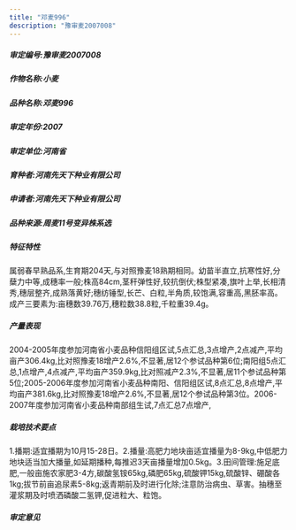 ```yaml
---
title: "邓麦996"
description: "豫审麦2007008"
---
```

##### 审定编号:豫审麦2007008

##### 作物名称:小麦

##### 品种名称:邓麦996

##### 审定年份:2007

##### 审定单位:河南省

##### 育种者:河南先天下种业有限公司

##### 申请者:河南先天下种业有限公司

##### 品种来源:周麦11号变异株系选

##### 特征特性
属弱春早熟品系,生育期204天,与对照豫麦18熟期相同。幼苗半直立,抗寒性好,分蘖力中等,成穗率一般;株高84cm,茎秆弹性好,较抗倒伏;株型紧凑,旗叶上举,长相清秀,穗层整齐,成熟落黄好;穗纺锤型,长芒、白粒,半角质,较饱满,容重高,黑胚率高。成产三要素为:亩穗数39.76万,穗粒数38.8粒,千粒重39.4g。

##### 产量表现
2004-2005年度参加河南省小麦品种信阳组区试,5点汇总,3点增产,2点减产,平均亩产306.4kg,比对照豫麦18增产2.6%,不显著,居12个参试品种第6位;南阳组5点汇总,1点增产,4点减产,平均亩产359.9kg,比对照减产2.3%,不显著,居11个参试品种第5位;2005-2006年度参加河南省小麦品种南阳、信阳组区试,8点汇总,8点增产,平均亩产381.6kg,比对照豫麦18增产2.6%,不显著,居12个参试品种第3位。2006-2007年度参加河南省小麦品种南部组生试,7点汇总7点增产,

##### 栽培技术要点
1.播期:适宜播期为10月15-28日。2.播量:高肥力地块亩适宜播量为8-9kg,中低肥力地块适当加大播量,如延期播种,每推迟3天亩播量增加0.5kg。3.田间管理:施足底肥,一般亩施农家肥3-4方,碳酸氢铵65kg,磷肥65kg,硫酸钾15kg,硫酸锌、硼酸各1kg;拔节前亩追尿素5-8kg;返青期前及时进行化除;注意防治病虫、草害。抽穗至灌浆期及时喷洒磷酸二氢钾,促进粒大、粒饱。

##### 审定意见

